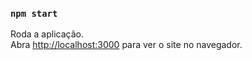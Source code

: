 ### `npm start`

Roda a aplicação.\
Abra [http://localhost:3000](http://localhost:3000) para ver o site no navegador.
